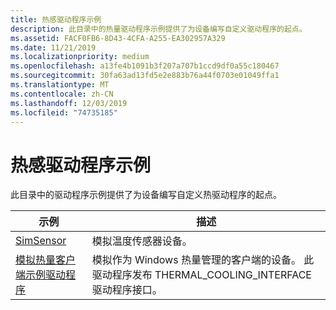 ```yaml
---
title: 热感驱动程序示例
description: 此目录中的热量驱动程序示例提供了为设备编写自定义驱动程序的起点。
ms.assetid: FACF0FB6-8D43-4CFA-A255-EA302957A329
ms.date: 11/21/2019
ms.localizationpriority: medium
ms.openlocfilehash: a13fe4b1091b3f207a707b1ccd9df0a55c180467
ms.sourcegitcommit: 30fa63ad13fd5e2e883b76a44f0703e01049ffa1
ms.translationtype: MT
ms.contentlocale: zh-CN
ms.lasthandoff: 12/03/2019
ms.locfileid: "74735185"
---
```

# <a name="thermal-driver-samples"></a>热感驱动程序示例

此目录中的驱动程序示例提供了为设备编写自定义热驱动程序的起点。

| 示例 | 描述 |
| --- | --- |
| [SimSensor](https://docs.microsoft.com/samples/microsoft/windows-driver-samples/simsensor---simulated-temperature-sensor-sample-driver) | 模拟温度传感器设备。 |
| [模拟热量客户端示例驱动程序](https://docs.microsoft.com/samples/microsoft/windows-driver-samples/simthermalclient---simulated-thermal-client-sample-driver) | 模拟作为 Windows 热量管理的客户端的设备。 此驱动程序发布 THERMAL_COOLING_INTERFACE 驱动程序接口。 |
